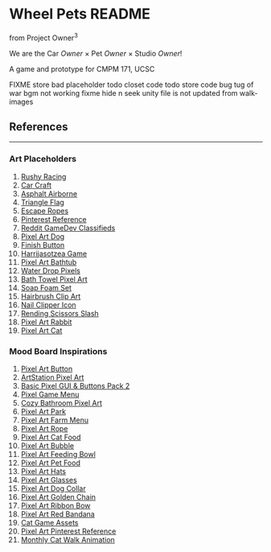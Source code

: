 # Wheel Pets README

from Project Owner<sup>3</sup>

We are the Car *Owner* × Pet *Owner* × Studio *Owner*!

A game and prototype for CMPM 171, UCSC

FIXME store bad placeholder
todo closet code
todo store code
bug tug of war bgm not working
fixme hide n seek unity file is not updated from walk-images

## References
___

### Art Placeholders
1. [Rushy Racing](https://gamezpulse.web.id/game/rushy-racing)
2. [Car Craft](https://car-craft.en.aptoide.com/app)
3. [Asphalt Airborne](https://play.google.com/store/apps/details?id=com.car.racing.asphaltairborne&pli=1)
4. [Triangle Flag](https://creazilla.com/media/clipart/7817762/triangle-flag)
5. [Escape Ropes](https://www.yalecordage.com/product-category/escape-ropes/)
6. [Pinterest Reference](https://www.pinterest.com/pin/70437485420879/)
7. [Reddit GameDev Classifieds](https://www.reddit.com/r/gameDevClassifieds/comments/1ajw3bf/looking_to_hire_pixel_artist_for/)
8. [Pixel Art Dog](https://www.vexels.com/png-svg/preview/320107/cute-dog-in-pixel-art-style)
9. [Finish Button](https://pngtree.com/free-png-vectors/finish-button)
10. [Harrijasotzea Game](https://play.google.com/store/apps/details?id=com.min.harrijasotzea)
11. [Pixel Art Bathtub](https://www.vecteezy.com/vector-art/21847058-bathtub-in-pixel-art-style)
12. [Water Drop Pixels](https://zh.pngtree.com/freepng/water-drop-pixels_8905892.html)
13. [Bath Towel Pixel Art](https://www.shutterstock.com/image-vector/bath-towel-game-pixel-art-retro-2278507601)
14. [Soap Foam Set](https://www.vecteezy.com/png/23265022-soap-foam-set-with-bubbles-carton-light-blue-suds-of-bath-water-shampoo-shaving-mousse)
15. [Hairbrush Clip Art](https://www.creativefabrica.com/product/hairbrush-png-file-cute-clip-art/)
16. [Nail Clipper Icon](https://www.flaticon.com/free-icon/nail-clipper_1581637)
17. [Rending Scissors Slash](https://www.pixilart.com/art/rending-scissors-slash-51ea972a215c4f9)
18. [Pixel Art Rabbit](https://www.vexels.com/png-svg/preview/320106/cute-rabbit-in-pixel-art-style)
19. [Pixel Art Cat](https://www.vexels.com/png-svg/preview/320109/cute-cat-in-pixel-art-style)


### Mood Board Inspirations
1. [Pixel Art Button](https://www.shutterstock.com/search/pixel-art-button)
2. [ArtStation Pixel Art](https://www.artstation.com/artwork/kl4AmA)
3. [Basic Pixel GUI & Buttons Pack 2](https://bdragon1727.itch.io/basic-pixel-gui-and-buttons-pack-2)
4. [Pixel Game Menu](https://www.vecteezy.com/vector-art/46431159-pixel-game-menu-retro-game-buttons-8-bit-game-asset-ui-interface-elements-for-mobile-and-web-game-arcade-game-design-set)
5. [Cozy Bathroom Pixel Art](https://www.freepik.com/premium-ai-image/pixel-art-cozy-bathroom-with-bathtub-toilet-window_350868526.htm)
6. [Pixel Art Park](https://www.shutterstock.com/search/pixel-art-park)
7. [Pixel Art Farm Menu](https://www.vecteezy.com/vector-art/11484147-pixel-art-farm-game-menu-8bit-game-home-screen-landscape-with-barn-mill-silo-background)
8. [Pixel Art Rope](https://www.shutterstock.com/image-vector/vector-pixel-art-rope-isolated-cartoon-1417884737)
9. [Pixel Art Cat Food](https://www.freepik.com/premium-vector/cat-food-pack-pixel-art-style_80985910.htm)
10. [Pixel Art Bubble](https://www.alamy.com/vector-pixel-art-bubble-isolated-image361121497.html)
11. [Pixel Art Feeding Bowl](https://www.freepik.com/premium-vector/pixel-art-illustration-feeding-bowl-pixelated-pet-bowl-pet-feeding-bowl-pixelated-game_226589616.htm)
12. [Pixel Art Pet Food](https://www.vecteezy.com/vector-art/44161186-pixel-art-illustration-pet-food-pixelated-cat-dog-food-cat-dog-pet-food-pixelated-for-the-pixel-art-game-and-icon-for-website-and-game-old-school-retro)
13. [Pixel Art Hats](https://www.freepik.com/premium-vector/different-hats-headgear-pixel-art-set-leprechaun-santa-claus-pirate-witch-hat_33822330.htm)
14. [Pixel Art Glasses](https://www.istockphoto.com/vector/pixel-art-set-isolated-glasses-fashion-gm1278571393-377467066)
15. [Pixel Art Dog Collar](https://www.vecteezy.com/vector-art/44250599-pixel-art-illustration-dog-collar-pixelated-dog-collar-dog-collar-pet-food-pixelated-for-the-pixel-art-game-and-icon-for-website-and-game-old-school-retro)
16. [Pixel Art Golden Chain](https://stock.adobe.com/images/chains-golden-chain-pixel-art-style-chainlet-isolated-vector-illustration-on-white-background-decorative-element-design-template-for-logo-web-app/363435212)
17. [Pixel Art Ribbon Bow](https://www.vecteezy.com/vector-art/23876716-ribbon-bow-tie-game-pixel-art-vector-illustration)
18. [Pixel Art Red Bandana](https://www.vecteezy.com/vector-art/22285250-red-bandana-in-pixel-art-style)
19. [Cat Game Assets](https://itch.io/game-assets/tag-cat)
20. [Pixel Art Pinterest Reference](https://www.pinterest.com/pin/438186238751271511/)
21. [Monthly Cat Walk Animation](https://www.newgrounds.com/art/view/miroko/monthly-cat-walk-animation)
